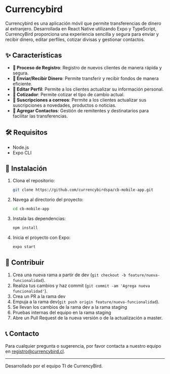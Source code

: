 # Currencybird

Currencybird es una aplicación móvil que permite transferencias de dinero al extranjero.
Desarrollada en React Native utilizando Expo y TypeScript, CurrencyBird proporciona una experiencia sencilla y segura para enviar y recibir dinero, editar perfiles, cotizar divisas y gestionar contactos.

## ✨ Características

- **🚀 Proceso de Registro**: Registro de nuevos clientes de manera rápida y segura.
- **💸 Enviar/Recibir Dinero**: Permite transferir y recibir fondos de manera eficiente.
- **🔧 Editar Perfil**: Permite a los clientes actualizar su información personal.
- **💱 Cotizador**: Permite cotizar el tipo de cambio actual.
- **📧 Suscripciones a correos**: Permite a los clientes actualizar sus suscripciones a novedades, productos o noticias.
- **👥 Agregar Contactos**: Gestión de remitentes y destinatarios para facilitar las transferencias.

## 🛠 Requisitos

- Node.js
- Expo CLI

## 📲 Instalación

1. Clona el repositorio:

   ```sh
   git clone https://github.com/currencybirdspa/cb-mobile-app.git
   ```

2. Navega al directorio del proyecto:

   ```sh
   cd cb-mobile-app
   ```

3. Instala las dependencias:

   ```sh
   npm install
   ```

4. Inicia el proyecto con Expo:

   ```sh
   expo start
   ```

## 🤝 Contribuir

1. Crea una nueva rama a partir de dev (`git checkout -b feature/nueva-funcionalidad`).
2. Realiza tus cambios y haz commit (`git commit -am 'Agrega nueva funcionalidad'`).
3. Crea un PR a la rama dev
4. Empuja a la rama dev(`git push origin feature/nueva-funcionalidad`).
5. Se llevan los cambios de la rama dev a la rama staging
6. Pruebas internas del equipo en la rama staging
7. Abre un Pull Request de la nueva versión o de la actualización a master.

## 📞 Contacto

Para cualquier pregunta o sugerencia, por favor contacta a nuestro equipo en [registro@currencybird.cl](mailto:registro@currencybird.cl).

---

Desarrollado por el equipo TI de CurrencyBird.
